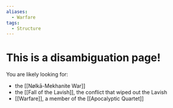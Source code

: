 ```yaml
---
aliases:
  - Warfare
tags:
  - Structure
---
```

# This is a disambiguation page! 
You are likely looking for:
 - the [[Nølkā-Mekhanite War]]
 - the [[Fall of the Lavish]], the conflict that wiped out the Lavish
 - [[Warfare]], a member of the [[Apocalyptic Quartet]]
 
 
